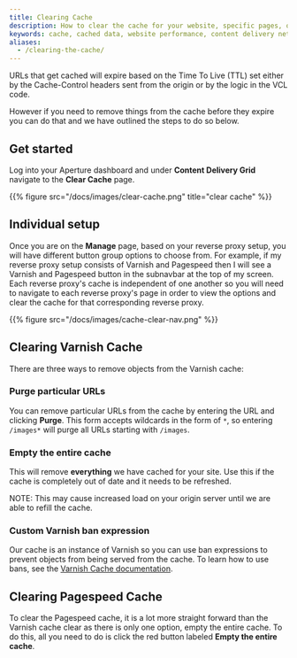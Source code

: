 ```yaml
---
title: Clearing Cache
description: How to clear the cache for your website, specific pages, or specific objects with Varnish ban expression.
keywords: cache, cached data, website performance, content delivery network, CDN, clear cache, purge cache, empty cache, varnish ban expression
aliases:
  - /clearing-the-cache/
---
```


URLs that get cached will expire based on the Time To Live (TTL) set either by the Cache-Control headers sent from the origin or by the logic in the VCL code.

However if you need to remove things from the cache before they expire you can do that and we have outlined the steps to do so below.

## Get started

Log into your Aperture dashboard and under **Content Delivery Grid** navigate to the **Clear Cache** page.

{{% figure src="/docs/images/clear-cache.png" title="clear cache" %}}

## Individual setup

Once you are on the **Manage** page, based on your reverse proxy setup, you will have different button group options to choose from. For example, if my reverse proxy setup consists of Varnish and Pagespeed then I will see a Varnish and Pagespeed button in the subnavbar at the top of my screen. Each reverse proxy's cache is independent of one another so you will need to navigate to each reverse proxy's page in order to view the options and clear the cache for that corresponding reverse proxy.

{{% figure src="/docs/images/cache-clear-nav.png" %}}

## Clearing Varnish Cache

There are three ways to remove objects from the Varnish cache:

### Purge particular URLs

You can remove particular URLs from the cache by entering the URL and clicking **Purge**.
This form accepts wildcards in the form of `*`, so entering `/images*` will purge all URLs starting with `/images`.

### Empty the entire cache

This will remove **everything** we have cached for your site.  Use this if the cache is completely out of date and it needs to be refreshed.

NOTE: This may cause increased load on your origin server until we are able to refill the cache.

### Custom Varnish ban expression

Our cache is an instance of Varnish so you can use ban expressions to prevent objects from being served from the cache. To learn how
to use bans, see the [Varnish Cache documentation](https://www.varnish-cache.org/docs/trunk/users-guide/purging.html#bans).

## Clearing Pagespeed Cache

To clear the Pagespeed cache, it is a lot more straight forward than the Varnish cache clear as there is only one option, empty the entire cache. To do this, all you need to do is click the red button labeled **Empty the entire cache**.
